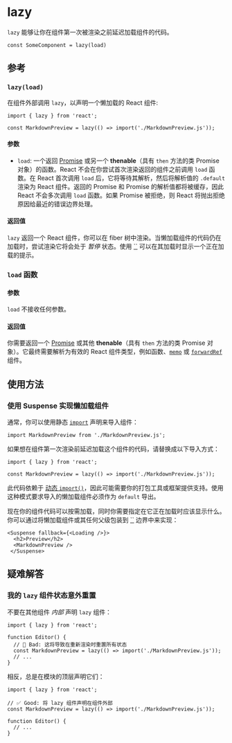 # lazy

`lazy` 能够让你在组件第一次被渲染之前延迟加载组件的代码。

```tsx
const SomeComponent = lazy(load)
```

## 参考 

### `lazy(load)` 

在组件外部调用 `lazy`，以声明一个懒加载的 React 组件:

````tsx
import { lazy } from 'react';

const MarkdownPreview = lazy(() => import('./MarkdownPreview.js'));
````

#### 参数 

- `load`: 一个返回 [Promise](https://developer.mozilla.org/zh-CN/docs/Web/JavaScript/Reference/Global_Objects/Promise) 或另一个 **thenable**（具有 `then` 方法的类 Promise 对象）的函数。React 不会在你尝试首次渲染返回的组件之前调用 `load` 函数。在 React 首次调用 `load` 后，它将等待其解析，然后将解析值的 `.default` 渲染为 React 组件。返回的 Promise 和 Promise 的解析值都将被缓存，因此 React 不会多次调用 `load` 函数。如果 Promise 被拒绝，则 React 将抛出拒绝原因给最近的错误边界处理。

#### 返回值 

`lazy` 返回一个 React 组件，你可以在 fiber 树中渲染。当懒加载组件的代码仍在加载时，尝试渲染它将会处于 *暂停* 状态。使用 [``](https://react.docschina.org/reference/react/Suspense) 可以在其加载时显示一个正在加载的提示。

### `load` 函数 

#### 参数 

`load` 不接收任何参数。

#### 返回值 

你需要返回一个 [Promise](https://developer.mozilla.org/zh-CN/docs/Web/JavaScript/Reference/Global_Objects/Promise) 或其他 **thenable**（具有 `then` 方法的类 Promise 对象）。它最终需要解析为有效的 React 组件类型，例如函数、[`memo`](https://react.docschina.org/reference/react/memo) 或 [`forwardRef`](https://react.docschina.org/reference/react/forwardRef) 组件。

## 使用方法 

### 使用 Suspense 实现懒加载组件 

通常，你可以使用静态 [`import`](https://developer.mozilla.org/zh-CN/docs/Web/JavaScript/Reference/Statements/import) 声明来导入组件：

````tsx
import MarkdownPreview from './MarkdownPreview.js';
````

如果想在组件第一次渲染前延迟加载这个组件的代码，请替换成以下导入方式：

````tsx
import { lazy } from 'react';

const MarkdownPreview = lazy(() => import('./MarkdownPreview.js'));
````

此代码依赖于 [动态 `import()`](https://developer.mozilla.org/zh-CN/docs/Web/JavaScript/Reference/Operators/import)，因此可能需要你的打包工具或框架提供支持。使用这种模式要求导入的懒加载组件必须作为 `default` 导出。

现在你的组件代码可以按需加载，同时你需要指定在它正在加载时应该显示什么。你可以通过将懒加载组件或其任何父级包装到 [``](https://react.docschina.org/reference/react/Suspense) 边界中来实现：

````tsx
<Suspense fallback={<Loading />}>
  <h2>Preview</h2>
  <MarkdownPreview />
 </Suspense>
````

## 疑难解答 

### 我的 `lazy` 组件状态意外重置 

不要在其他组件 *内部* 声明 `lazy` 组件：

```tsx
import { lazy } from 'react';

function Editor() {
  // 🔴 Bad: 这将导致在重新渲染时重置所有状态
  const MarkdownPreview = lazy(() => import('./MarkdownPreview.js'));
  // ...
}
```

相反，总是在模块的顶层声明它们：

````tsx
import { lazy } from 'react';

// ✅ Good: 将 lazy 组件声明在组件外部
const MarkdownPreview = lazy(() => import('./MarkdownPreview.js'));

function Editor() {
  // ...
}
````

